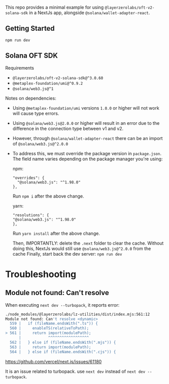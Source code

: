 This repo provides a minimal example for using `@layerzerolabs/oft-v2-solana-sdk` in a NextJs app, alongside `@solana/wallet-adapter-react`.

## Getting Started

`npm run dev`

## Solana OFT SDK


Requirements
- `@layerzerolabs/oft-v2-solana-sdk@^3.0.60`
- `@metaplex-foundation/umi@^0.9.2`
- `@solana/web3.js@^1`

Notes on dependencies:

- Using `@metaplex-foundation/umi` versions `1.0.0` or higher will not work will cause type errors.
- Using `@solana/web3.js@2.0.0` or higher will result in an error due to the difference in the connection type between v1 and v2. 
- However, through `@solana/wallet-adapter-react` there can be an import of `@solana/web3.js@^2.0.0`
- To address this, we must override the package version in `package.json`. The field name varies depending on the package manager you're using:

  npm:

  ```
  "overrides": {
    "@solana/web3.js": "^1.98.0"
  },
  ```

  Run `npm i` after the above change.


  yarn:

    ```
  "resolutions": {
    "@solana/web3.js": "^1.98.0"
  },
  ```

  Run `yarn install` after the above change.


  Then, IMPORTANTLY: delete the `.next` folder to clear the cache. Without doing this, NextJs would still use `@solana/web3.js@^2.0.0` from the cache
  Finally, start back the dev server: `npm run dev`

# Troubleshooting
## Module not found: Can't resolve <dynamic>
When executing `next dev --turbopack`, it reports error:

```bash
./node_modules/@layerzerolabs/lz-utilities/dist/index.mjs:561:12
Module not found: Can't resolve <dynamic>
  559 |   if (fileName.endsWith(".ts")) {
  560 |     enableTS(relativeToPath);
> 561 |     return import(modulePath);
      |            ^^^^^^^^^^^^^^^^^^
  562 |   } else if (fileName.endsWith(".mjs")) {
  563 |     return import(modulePath);
  564 |   } else if (fileName.endsWith(".cjs")) {
```
https://github.com/vercel/next.js/issues/61180

It is an issue related to turbopack. use `next dev` instead of `next dev --turbopack`.

